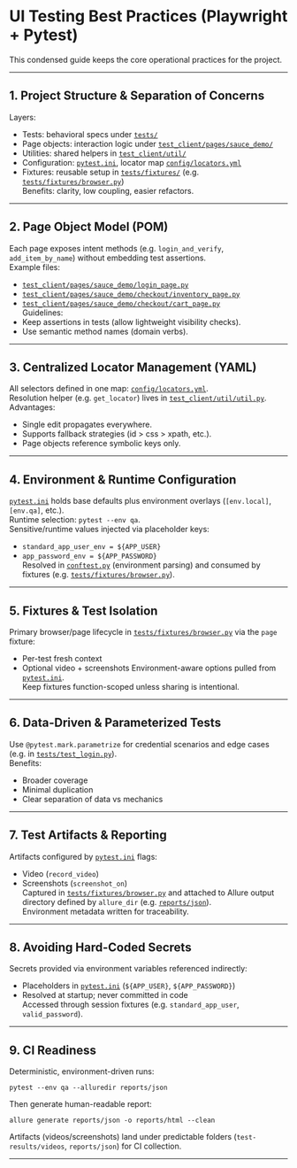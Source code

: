 # UI Testing Best Practices (Playwright + Pytest)

This condensed guide keeps the core operational practices for the project.

---

## 1. Project Structure \& Separation of Concerns
Layers:
- Tests: behavioral specs under [`tests/`](../tests/)
- Page objects: interaction logic under [`test_client/pages/sauce_demo/`](../test_client/pages/sauce_demo/)
- Utilities: shared helpers in [`test_client/util/`](../test_client/util/)
- Configuration: [`pytest.ini`](../pytest.ini), locator map [`config/locators.yml`](../config/locators.yml)
- Fixtures: reusable setup in [`tests/fixtures/`](../tests/fixtures/) (e.g. [`tests/fixtures/browser.py`](../tests/fixtures/browser.py))  
  Benefits: clarity, low coupling, easier refactors.

---

## 2. Page Object Model (POM)
Each page exposes intent methods (e.g. `login_and_verify`, `add_item_by_name`) without embedding test assertions.  
Example files:
- [`test_client/pages/sauce_demo/login_page.py`](../test_client/pages/sauce_demo/login_page.py)
- [`test_client/pages/sauce_demo/checkout/inventory_page.py`](../test_client/pages/sauce_demo/checkout/inventory_page.py)
- [`test_client/pages/sauce_demo/checkout/cart_page.py`](../test_client/pages/sauce_demo/checkout/cart_page.py)  
  Guidelines:
- Keep assertions in tests (allow lightweight visibility checks).
- Use semantic method names (domain verbs).

---

## 3. Centralized Locator Management (YAML)
All selectors defined in one map: [`config/locators.yml`](../config/locators.yml).  
Resolution helper (e.g. `get_locator`) lives in [`test_client/util/util.py`](../test_client/util/util.py).  
Advantages:
- Single edit propagates everywhere.
- Supports fallback strategies (id \> css \> xpath, etc.).
- Page objects reference symbolic keys only.

---

## 4. Environment \& Runtime Configuration
[`pytest.ini`](../pytest.ini) holds base defaults plus environment overlays (`[env.local]`, `[env.qa]`, etc.).  
Runtime selection: `pytest --env qa`.  
Sensitive/runtime values injected via placeholder keys:
- `standard_app_user_env = ${APP_USER}`
- `app_password_env = ${APP_PASSWORD}`  
  Resolved in [`conftest.py`](../conftest.py) (environment parsing) and consumed by fixtures (e.g. [`tests/fixtures/browser.py`](../tests/fixtures/browser.py)).

---

## 5. Fixtures \& Test Isolation
Primary browser/page lifecycle in [`tests/fixtures/browser.py`](../tests/fixtures/browser.py) via the `page` fixture:
- Per-test fresh context
- Optional video + screenshots
  Environment-aware options pulled from [`pytest.ini`](../pytest.ini).  
  Keep fixtures function-scoped unless sharing is intentional.

---

## 6. Data-Driven \& Parameterized Tests
Use `@pytest.mark.parametrize` for credential scenarios and edge cases (e.g. in [`tests/test_login.py`](../tests/test_login.py)).  
Benefits:
- Broader coverage
- Minimal duplication
- Clear separation of data vs mechanics

---

## 7. Test Artifacts \& Reporting
Artifacts configured by [`pytest.ini`](../pytest.ini) flags:
- Video (`record_video`)
- Screenshots (`screenshot_on`)  
  Captured in [`tests/fixtures/browser.py`](../tests/fixtures/browser.py) and attached to Allure output directory defined by `allure_dir` (e.g. [`reports/json`](../reports/json)).  
  Environment metadata written for traceability.

---

## 8. Avoiding Hard-Coded Secrets
Secrets provided via environment variables referenced indirectly:
- Placeholders in [`pytest.ini`](../pytest.ini) (`${APP_USER}`, `${APP_PASSWORD}`)
- Resolved at startup; never committed in code  
  Accessed through session fixtures (e.g. `standard_app_user`, `valid_password`).

---

## 9. CI Readiness
Deterministic, environment-driven runs:
```
pytest --env qa --alluredir reports/json
```
Then generate human-readable report:
```
allure generate reports/json -o reports/html --clean
```
Artifacts (videos/screenshots) land under predictable folders (`test-results/videos`, `reports/json`) for CI collection.

---